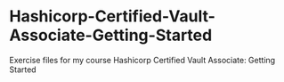 # Hashicorp-Certified-Vault-Associate-Getting-Started
Exercise files for my course Hashicorp Certified Vault Associate: Getting Started
